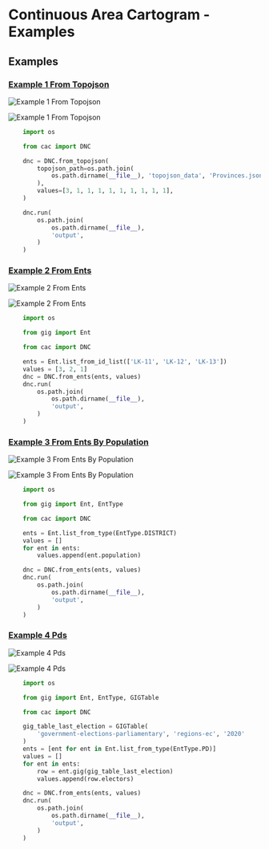 # Continuous Area Cartogram - Examples

## Examples

### [Example 1 From Topojson](examples/example_1_from_topojson)

![Example 1 From Topojson](examples/example_1_from_topojson/output/animated.gif)

![Example 1 From Topojson](examples/example_1_from_topojson/output/animated.hexbin.gif)

```python
    import os

    from cac import DNC

    dnc = DNC.from_topojson(
        topojson_path=os.path.join(
            os.path.dirname(__file__), 'topojson_data', 'Provinces.json'
        ),
        values=[3, 1, 1, 1, 1, 1, 1, 1, 1, 1],
    )

    dnc.run(
        os.path.join(
            os.path.dirname(__file__),
            'output',
        )
    )

```

### [Example 2 From Ents](examples/example_2_from_ents)

![Example 2 From Ents](examples/example_2_from_ents/output/animated.gif)

![Example 2 From Ents](examples/example_2_from_ents/output/animated.hexbin.gif)

```python
    import os

    from gig import Ent

    from cac import DNC

    ents = Ent.list_from_id_list(['LK-11', 'LK-12', 'LK-13'])
    values = [3, 2, 1]
    dnc = DNC.from_ents(ents, values)
    dnc.run(
        os.path.join(
            os.path.dirname(__file__),
            'output',
        )
    )

```

### [Example 3 From Ents By Population](examples/example_3_from_ents_by_population)

![Example 3 From Ents By Population](examples/example_3_from_ents_by_population/output/animated.gif)

![Example 3 From Ents By Population](examples/example_3_from_ents_by_population/output/animated.hexbin.gif)

```python
    import os

    from gig import Ent, EntType

    from cac import DNC

    ents = Ent.list_from_type(EntType.DISTRICT)
    values = []
    for ent in ents:
        values.append(ent.population)

    dnc = DNC.from_ents(ents, values)
    dnc.run(
        os.path.join(
            os.path.dirname(__file__),
            'output',
        )
    )

```

### [Example 4 Pds](examples/example_4_pds)

![Example 4 Pds](examples/example_4_pds/output/animated.gif)

![Example 4 Pds](examples/example_4_pds/output/animated.hexbin.gif)

```python
    import os

    from gig import Ent, EntType, GIGTable

    from cac import DNC

    gig_table_last_election = GIGTable(
        'government-elections-parliamentary', 'regions-ec', '2020'
    )
    ents = [ent for ent in Ent.list_from_type(EntType.PD)]
    values = []
    for ent in ents:
        row = ent.gig(gig_table_last_election)
        values.append(row.electors)

    dnc = DNC.from_ents(ents, values)
    dnc.run(
        os.path.join(
            os.path.dirname(__file__),
            'output',
        )
    )

```

